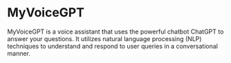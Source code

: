 # MyVoiceGPT
MyVoiceGPT is a voice assistant that uses the powerful chatbot ChatGPT to answer your questions. It utilizes natural language processing (NLP) techniques to understand and respond to user queries in a conversational manner.
